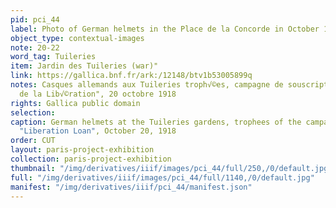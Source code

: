 ```yaml
---
pid: pci_44
label: Photo of German helmets in the Place de la Concorde in October 1918
object_type: contextual-images
note: 20-22
word_tag: Tuileries
item: Jardin des Tuileries (war)"
link: https://gallica.bnf.fr/ark:/12148/btv1b53005899q
notes: Casques allemands aux Tuileries troph√©es, campagne de souscription √† l' "Emprunt
  de la Lib√©ration", 20 octobre 1918
rights: Gallica public domain
selection: 
caption: German helmets at the Tuileries gardens, trophees of the campaign for the
  "Liberation Loan", October 20, 1918
order: CUT
layout: paris-project-exhibition
collection: paris-project-exhibition
thumbnail: "/img/derivatives/iiif/images/pci_44/full/250,/0/default.jpg"
full: "/img/derivatives/iiif/images/pci_44/full/1140,/0/default.jpg"
manifest: "/img/derivatives/iiif/pci_44/manifest.json"
---
```

